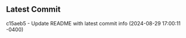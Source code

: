 
## Latest Commit
c15aeb5 - Update README with latest commit info (2024-08-29 17:00:11 -0400) <Yunxi-Zhou>
